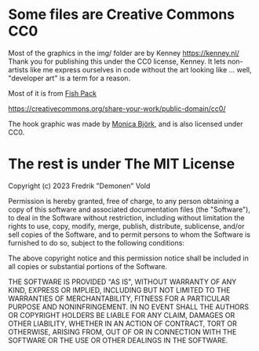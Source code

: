 Some files are Creative Commons CC0
===================================

Most of the graphics in the img/ folder are by Kenney
https://kenney.nl/
Thank you for publishing this under the CC0 license, Kenney.
It lets non-artists like me express ourselves in code without the art looking
like ... well, "developer art" is a term for a reason.

Most of it is from [Fish Pack](https://kenney.nl/assets/fish-pack)

https://creativecommons.org/share-your-work/public-domain/cc0/

The hook graphic was made by [Monica Björk](https://github.com/monbjo), and is also licensed under CC0.

The rest is under The MIT License
=================================

Copyright (c) 2023 Fredrik "Demonen" Vold

Permission is hereby granted, free of charge, to any person obtaining a copy
of this software and associated documentation files (the "Software"), to deal
in the Software without restriction, including without limitation the rights
to use, copy, modify, merge, publish, distribute, sublicense, and/or sell
copies of the Software, and to permit persons to whom the Software is
furnished to do so, subject to the following conditions:

The above copyright notice and this permission notice shall be included in
all copies or substantial portions of the Software.

THE SOFTWARE IS PROVIDED "AS IS", WITHOUT WARRANTY OF ANY KIND, EXPRESS OR
IMPLIED, INCLUDING BUT NOT LIMITED TO THE WARRANTIES OF MERCHANTABILITY,
FITNESS FOR A PARTICULAR PURPOSE AND NONINFRINGEMENT. IN NO EVENT SHALL THE
AUTHORS OR COPYRIGHT HOLDERS BE LIABLE FOR ANY CLAIM, DAMAGES OR OTHER
LIABILITY, WHETHER IN AN ACTION OF CONTRACT, TORT OR OTHERWISE, ARISING FROM,
OUT OF OR IN CONNECTION WITH THE SOFTWARE OR THE USE OR OTHER DEALINGS IN
THE SOFTWARE.
